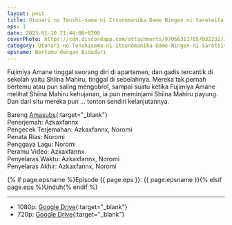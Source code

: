 ```yaml
---
layout: post
title: Otonari no Tenshi-sama ni Itsunomanika Dame Ningen ni Sareteita  (WEB) - 01
eps: 1
date: 2023-01-10 21:44:00+0700
coverPhoto: https://cdn.discordapp.com/attachments/970663117057032232/1062377001194885251/mpv-shot0184.jpg
category: Otonari-no-Tenshisama-ni-Itsunomanika-Dame-Ningen-ni-Sareteita-Ken
epsname: Bertemu dengan Bidadari
---
```


Fujimiya Amane tinggal seorang diri di apartemen, dan gadis tercantik di sekolah yaitu Shiina Mahiru, tinggal di sebelahnya. Mereka tak pernah bertemu atau pun saling mengobrol, sampai suatu ketika Fujimiya Amane melihat Shiina Mahiru kehujanan, ia pun meminjami Shiina Mahiru payung. Dan dari situ mereka pun ... tonton sendiri kelanjutannya.

Bareng [Amasubs](https://amasubs.xyz/){:target="_blank"}<br>
Penerjemah: Azkaxfannx<br>
Pengecek Terjemahan: Azkaxfannx, Noromi<br>
Penata Rias: Noromi<br>
Penggaya Lagu: Noromi<br>
Peramu Video: Azkaxfannx<br>
Penyelaras Waktu: Azkaxfannx, Noromi<br>
Penyelaras Akhir: Azkaxfannx, Noromi<br>

{% if page.epsname %}Episode {{ page.eps }}: {{ page.epsname }}{% elsif page.eps %}Unduh{% endif %}

---
- 1080p: [Google Drive](https://drive.google.com/file/d/1xDKgX6uEI67uENawCv5-NMmQAwgFarpF/view?usp=share_link){:target="_blank"}<br>
- 720p: [Google Drive](https://drive.google.com/file/d/1-uqdacolGnw-xXzBB-pmng9d_2v-rKM7/view?usp=share_link){:target="_blank"}
